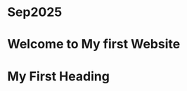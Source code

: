 # Sep2025
<!DOCTYPE html>
<html>
<head>
<title>My Website </title>
</head>
<body>

<h1>Welcome to My first Website</h1>
<h1> My First Heading</h1>


<link rel=icon href=sunflower.jpg type=image/jpg>

</body>
</html>
